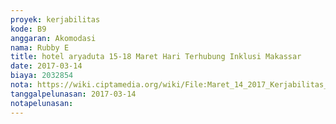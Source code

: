 ```yaml
---
proyek: kerjabilitas
kode: B9
anggaran: Akomodasi
nama: Rubby E
title: hotel aryaduta 15-18 Maret Hari Terhubung Inklusi Makassar
date: 2017-03-14
biaya: 2032854
nota: https://wiki.ciptamedia.org/wiki/File:Maret_14_2017_Kerjabilitas_B9_hotel_aryaduta_rubby.png
tanggalpelunasan: 2017-03-14
notapelunasan:
---
```

